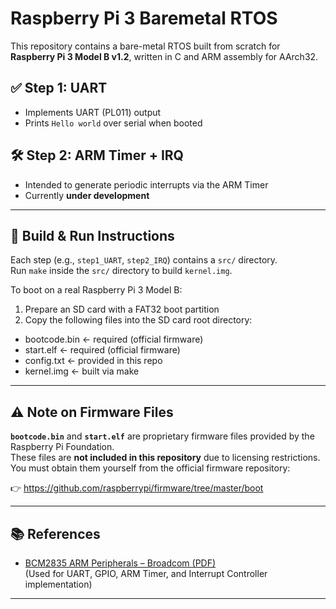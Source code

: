 # Raspberry Pi 3 Baremetal RTOS

This repository contains a bare-metal RTOS built from scratch for **Raspberry Pi 3 Model B v1.2**, written in C and ARM assembly for AArch32.

## ✅ Step 1: UART
- Implements UART (PL011) output
- Prints `Hello world` over serial when booted

## 🛠️ Step 2: ARM Timer + IRQ
- Intended to generate periodic interrupts via the ARM Timer
- Currently **under development**

---

## 🔧 Build & Run Instructions

Each step (e.g., `step1_UART`, `step2_IRQ`) contains a `src/` directory.  
Run `make` inside the `src/` directory to build `kernel.img`.

To boot on a real Raspberry Pi 3 Model B:

1. Prepare an SD card with a FAT32 boot partition
2. Copy the following files into the SD card root directory:

- bootcode.bin ← required (official firmware)
- start.elf ← required (official firmware)
- config.txt ← provided in this repo
- kernel.img ← built via make


---

## ⚠️ Note on Firmware Files

**`bootcode.bin`** and **`start.elf`** are proprietary firmware files provided by the Raspberry Pi Foundation.  
These files are **not included in this repository** due to licensing restrictions.  
You must obtain them yourself from the official firmware repository:

  👉 https://github.com/raspberrypi/firmware/tree/master/boot

---

## 📚 References

- [BCM2835 ARM Peripherals – Broadcom (PDF)](https://datasheets.raspberrypi.com/bcm2835/bcm2835-peripherals.pdf)  
  (Used for UART, GPIO, ARM Timer, and Interrupt Controller implementation)

---

